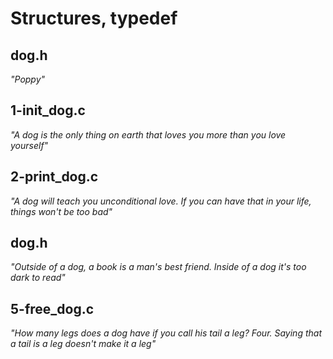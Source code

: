 # Structures, typedef

## dog.h 
*"Poppy"*

## 1-init_dog.c 
*"A dog is the only thing on earth that loves you more than you love yourself"*

## 2-print_dog.c 
*"A dog will teach you unconditional love. If you can have that in your life, things won't be too bad"*

## dog.h 
*"Outside of a dog, a book is a man's best friend. Inside of a dog it's too dark to read"*

## 5-free_dog.c 
*"How many legs does a dog have if you call his tail a leg? Four. Saying that a tail is a leg doesn't make it a leg"*
